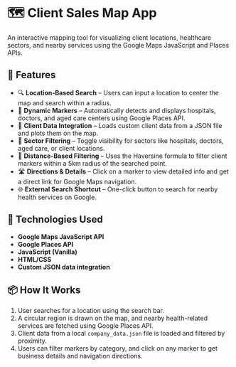 # 🗺️ Client Sales Map App

An interactive mapping tool for visualizing client locations, healthcare sectors, and nearby services using the Google Maps JavaScript and Places APIs.

## 🚀 Features

- 🔍 **Location-Based Search** – Users can input a location to center the map and search within a radius.
- 📍 **Dynamic Markers** – Automatically detects and displays hospitals, doctors, and aged care centers using Google Places API.
- 🧭 **Client Data Integration** – Loads custom client data from a JSON file and plots them on the map.
- 🎯 **Sector Filtering** – Toggle visibility for sectors like hospitals, doctors, aged care, or client locations.
- 📏 **Distance-Based Filtering** – Uses the Haversine formula to filter client markers within a 5km radius of the searched point.
- 🛣️ **Directions & Details** – Click on a marker to view detailed info and get a direct link for Google Maps navigation.
- 🌐 **External Search Shortcut** – One-click button to search for nearby health services on Google.

## 🧰 Technologies Used

- **Google Maps JavaScript API**
- **Google Places API**
- **JavaScript (Vanilla)**
- **HTML/CSS**
- **Custom JSON data integration**

## 📦 How It Works

1. User searches for a location using the search bar.
2. A circular region is drawn on the map, and nearby health-related services are fetched using Google Places API.
3. Client data from a local `company_data.json` file is loaded and filtered by proximity.
4. Users can filter markers by category, and click on any marker to get business details and navigation directions.


